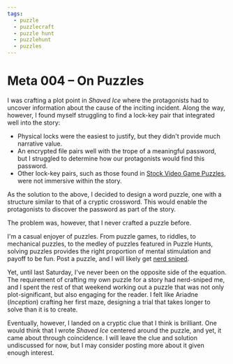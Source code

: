 ```yaml
---
tags:
  - puzzle
  - puzzlecraft
  - puzzle hunt
  - puzzlehunt
  - puzzles
---
```


# Meta 004 – On Puzzles

I was crafting a plot point in _Shaved Ice_ where the protagonists had to uncover information about the cause of the inciting incident. Along the way, however, I found myself struggling to find a lock-key pair that integrated well into the story:

- Physical locks were the easiest to justify, but they didn't provide much narrative value.
- An encrypted file pairs well with the trope of a meaningful password, but I struggled to determine how our protagonists would find this password.
- Other lock-key pairs, such as those found in [Stock Video Game Puzzles](https://tvtropes.org/pmwiki/pmwiki.php/Main/StockVideoGamePuzzle), were not immersive within the story.

As the solution to the above, I decided to design a word puzzle, one with a structure similar to that of a cryptic crossword. This would enable the protagonists to discover the password as part of the story.

The problem was, however, that I never crafted a puzzle before.

I'm a casual enjoyer of puzzles. From puzzle games, to riddles, to mechanical puzzles, to the medley of puzzles featured in Puzzle Hunts, solving puzzles provides the right proportion of mental stimulation and payoff to be fun. Post a puzzle, and I will likely get [nerd sniped](https://xkcd.com/356/).

Yet, until last Saturday, I've never been on the opposite side of the equation. The requirement of crafting my own puzzle for a story had nerd-sniped me, and I spent the rest of that weekend working out a puzzle that was not only plot-significant, but also engaging for the reader. I felt like Ariadne (_Inception_) crafting her first maze, designing a trial that takes longer to solve than it is to create.

Eventually, however, I landed on a cryptic clue that I think is brilliant. One would think that I wrote _Shaved Ice_ centered around the puzzle, and yet, it came about through coincidence. I will leave the clue and solution undiscussed for now, but I may consider posting more about it given enough interest.
